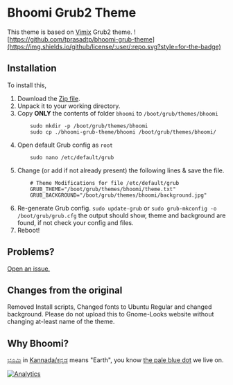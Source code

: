 # Bhoomi Grub2 Theme

This theme is based on [Vimix](https://github.com/vinceliuice/grub2-themes/tree/master/grub-theme-vimix) Grub2 theme.
![https://github.com/tprasadtp/bhoomi-grub-theme](https://img.shields.io/github/license/:user/:repo.svg?style=for-the-badge)

## Installation

To install this,
1. Download the [Zip file](https://github.com/tprasadtp/bhoomi-grub-theme/archive/master.zip).
2. Unpack it to your working directory.
3. Copy **ONLY** the contents of folder `bhoomi` to `/boot/grub/themes/bhoomi`
    ```console
        sudo mkdir -p /boot/grub/themes/bhoomi
        sudo cp ./bhoomi-grub-theme/bhoomi /boot/grub/themes/bhoomi/
    ```
4. Open default Grub config as `root`
    ```console
        sudo nano /etc/default/grub
    ```
5. Change (or add if not already present) the following lines & save the file.
    ```console
        # Theme Modifications for file /etc/default/grub
        GRUB_THEME="/boot/grub/themes/bhoomi/theme.txt"
        GRUB_BACKGROUND="/boot/grub/themes/bhoomi/background.jpg"
    ```
6. Re-generate Grub config. `sudo update-grub` or `sudo grub-mkconfig -o /boot/grub/grub.cfg` the output should show, theme and background are found, if not check your config and files.
7. Reboot!

## Problems?

[Open an issue.](https://github.com/tprasadtp/bhoomi-grub-theme/issues/new)

## Changes from the original

Removed Install scripts, Changed fonts to Ubuntu Regular and changed background. 
Please do not upload this to Gnome-Looks website without changing at-least name of the theme.

## Why Bhoomi?

[ಭೂಮಿ](https://kn.wikipedia.org/wiki/%E0%B2%AD%E0%B3%82%E0%B2%AE%E0%B2%BF) in [Kannada/ಕನ್ನಡ](https://en.wikipedia.org/wiki/Kannada) means "Earth", you know [the pale blue dot](https://en.wikipedia.org/wiki/Pale_Blue_Dot) we live on. 

[![Analytics](https://ga-beacon.prasadt.com/UA-101760811-3/github/prasadt?pixel&useReferer)](https://prasadt.com/google-analytics-beacon)
